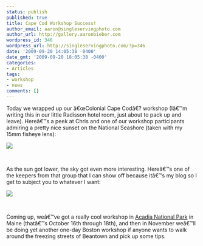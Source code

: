 ```yaml
---
status: publish
published: true
title: Cape Cod Workshop Success!
author_email: aaron@singleservingphoto.com
author_url: http://gallery.aaronbieber.com
wordpress_id: 346
wordpress_url: http://singleservingphoto.com/?p=346
date: '2009-09-20 14:05:38 -0400'
date_gmt: '2009-09-20 18:05:38 -0400'
categories:
- Articles
tags:
- workshop
- news
comments: []
---
```

Today we wrapped up our â€œColonial Cape Codâ€? workshop (Iâ€™m writing
this in our little Radisson hotel room, just about to pack up and
leave). Hereâ€™s a peek at Chris and one of our workshop participants
admiring a pretty nice sunset on the National Seashore (taken with my
15mm fisheye lens):

<div class="photo">

[![](http://farm4.static.flickr.com/3445/3937739550_23782fd1ee.jpg)](http://farm4.static.flickr.com/3445/3937739550_23782fd1ee.jpg)

</div>

<div class="zamboni">

 

</div>

As the sun got lower, the sky got even more interesting. Hereâ€™s one of
the keepers from that group that I can show off because itâ€™s my blog
so I get to subject you to whatever I want:

<div class="photo">

[![](http://farm4.static.flickr.com/3520/3937822232_9e0e679fac.jpg)](http://farm4.static.flickr.com/3520/3937822232_9e0e679fac.jpg)

</div>

<div class="zamboni">

 

</div>

Coming up, weâ€™ve got a really cool workshop in [Acadia National
Park](http://artphotoworkshops.com/workshop/2009/October/Acadia) in Maine
(thatâ€™s October 16th through 18th), and then in November weâ€™ll be
doing yet another one-day Boston workshop if anyone wants to walk around
the freezing streets of Beantown and pick up some tips.
